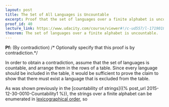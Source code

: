 ```yaml
---
layout: post
title: The Set of All Languages is Uncountable
excerpt: Proof that the set of languages over a finite alphabet is uncountable.
proof_id: 40
lecture_link: https://www.udacity.com/course/viewer#!/c-ud557/l-1719018606/m-1714768615
theorem: The set of languages over a finite alphabet is uncountable.
---
```


**Pf:** (By contradiction) <span class="comment">/* Optionally specify that this proof is by contradiction.*/</span>

In order to obtain a contradiction, assume that the set of languages is countable, and arrange them in the rows of a table. Since every language should be included in the table, it would be sufficient to prove the claim to show that there must exist a language that is excluded from the table.

As was shown previously in the [countability of strings]({% post_url 2015-12-30-0010-Countability1 %}), the strings over a finite alphabet can be enumerated in [lexicographical order](https://en.wikipedia.org/wiki/Lexicographical_order), so 
